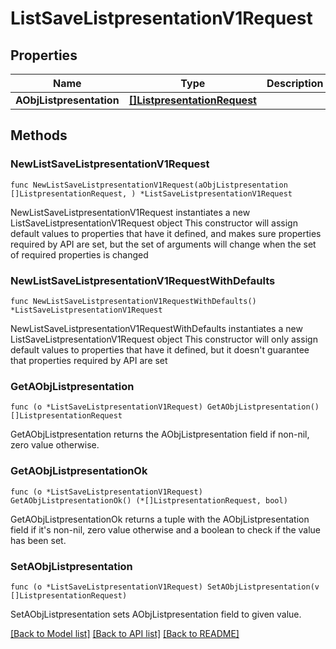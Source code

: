 # ListSaveListpresentationV1Request

## Properties

Name | Type | Description | Notes
------------ | ------------- | ------------- | -------------
**AObjListpresentation** | [**[]ListpresentationRequest**](ListpresentationRequest.md) |  | 

## Methods

### NewListSaveListpresentationV1Request

`func NewListSaveListpresentationV1Request(aObjListpresentation []ListpresentationRequest, ) *ListSaveListpresentationV1Request`

NewListSaveListpresentationV1Request instantiates a new ListSaveListpresentationV1Request object
This constructor will assign default values to properties that have it defined,
and makes sure properties required by API are set, but the set of arguments
will change when the set of required properties is changed

### NewListSaveListpresentationV1RequestWithDefaults

`func NewListSaveListpresentationV1RequestWithDefaults() *ListSaveListpresentationV1Request`

NewListSaveListpresentationV1RequestWithDefaults instantiates a new ListSaveListpresentationV1Request object
This constructor will only assign default values to properties that have it defined,
but it doesn't guarantee that properties required by API are set

### GetAObjListpresentation

`func (o *ListSaveListpresentationV1Request) GetAObjListpresentation() []ListpresentationRequest`

GetAObjListpresentation returns the AObjListpresentation field if non-nil, zero value otherwise.

### GetAObjListpresentationOk

`func (o *ListSaveListpresentationV1Request) GetAObjListpresentationOk() (*[]ListpresentationRequest, bool)`

GetAObjListpresentationOk returns a tuple with the AObjListpresentation field if it's non-nil, zero value otherwise
and a boolean to check if the value has been set.

### SetAObjListpresentation

`func (o *ListSaveListpresentationV1Request) SetAObjListpresentation(v []ListpresentationRequest)`

SetAObjListpresentation sets AObjListpresentation field to given value.



[[Back to Model list]](../README.md#documentation-for-models) [[Back to API list]](../README.md#documentation-for-api-endpoints) [[Back to README]](../README.md)


